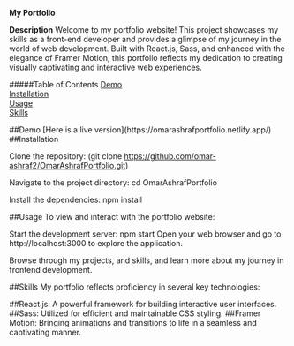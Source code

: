 **My Portfolio**

**Description**
Welcome to my portfolio website! This project showcases my skills as a front-end developer and provides a glimpse of my journey in the world of web development. Built with React.js, Sass, and enhanced with the elegance of Framer Motion, this portfolio reflects my dedication to creating visually captivating and interactive web experiences.

#####Table of Contents
[Demo](#Demo)  
[Installation](#Installation)  
[Usage](#Usage)  
[Skills](#Skills)  

<a name="Demo"/>
##Demo
[Here is a live version](https://omarashrafportfolio.netlify.app/)

<a name="Installation"/>
##Installation

Clone the repository:
(git clone https://github.com/omar-ashraf2/OmarAshrafPortfolio.git)

Navigate to the project directory:
cd OmarAshrafPortfolio

Install the dependencies:
npm install

<a name="Usage"/>
##Usage
To view and interact with the portfolio website:

Start the development server:
npm start
Open your web browser and go to http://localhost:3000 to explore the application.

Browse through my projects, and skills, and learn more about my journey in frontend development.

<a name="Skills"/>
##Skills
My portfolio reflects proficiency in several key technologies:

##React.js: A powerful framework for building interactive user interfaces.
##Sass: Utilized for efficient and maintainable CSS styling.
##Framer Motion: Bringing animations and transitions to life in a seamless and captivating manner.

